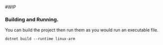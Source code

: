 #WIP

### Building and Running.

You can build the project then run them as you would run an executable file.

```$xslt
dotnet build --runtime linux-arm
```

